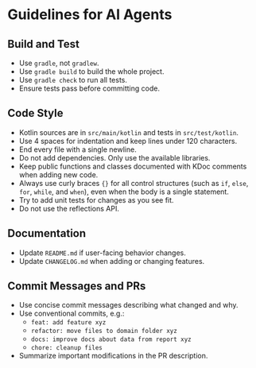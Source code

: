 # Guidelines for AI Agents

## Build and Test

- Use `gradle`, not `gradlew`.
- Use `gradle build` to build the whole project.
- Use `gradle check` to run all tests.
- Ensure tests pass before committing code.

## Code Style

- Kotlin sources are in `src/main/kotlin` and tests in `src/test/kotlin`.
- Use 4 spaces for indentation and keep lines under 120 characters.
- End every file with a single newline.
- Do not add dependencies. Only use the available libraries.
- Keep public functions and classes documented with KDoc comments when adding new code.
- Always use curly braces `{}` for all control structures (such as `if`, `else`, `for`, `while`, and `when`), even when the body is a single statement.
- Try to add unit tests for changes as you see fit.
- Do not use the reflections API.

## Documentation

- Update `README.md` if user-facing behavior changes.
- Update `CHANGELOG.md` when adding or changing features.

## Commit Messages and PRs

- Use concise commit messages describing what changed and why.
- Use conventional commits, e.g.:
    - `feat: add feature xyz`
    - `refactor: move files to domain folder xyz`
    - `docs: improve docs about data from report xyz`
    - `chore: cleanup files`
- Summarize important modifications in the PR description.
